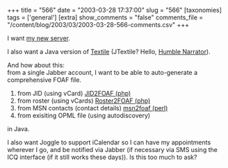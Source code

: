 +++
title = "566"
date = "2003-03-28 17:37:00"
slug = "566"
[taxonomies]
tags = ['general']
[extra]
show_comments = "false"
comments_file = "/content/blog/2003/03/2003-03-28-566-comments.csv"
+++

I want [my new server](http://www.memset.com/fullserver.php).

I also want a Java version of [Textile](http://www.textism.com/tools/textile/) (JTextile? Hello, [Humble Narrator](http://hivelogic.com/)).

And how about this:  
from a single Jabber account, I want to be able to auto-generate a comprehensive FOAF file.

1. from JID (using vCard) [JID2FOAF (php)](http://dougal.gunters.org/jabfoaf/jid2foaf.html)
2. from roster (using vCards) [Roster2FOAF (php)](http://dougal.gunters.org/jabfoaf/roster2foaf.html)
3. from MSN contacts (contact details) [msn2foaf (perl)](http://chimpen.com/msn2foaf/)
4. from exisiting OPML file (using autodiscovery)

in Java.

I also want Joggle to support iCalendar so I can have my appointments wherever I go, and be notified via Jabber (if necessary via SMS using the ICQ interface (if it still works these days)). Is this too much to ask?
